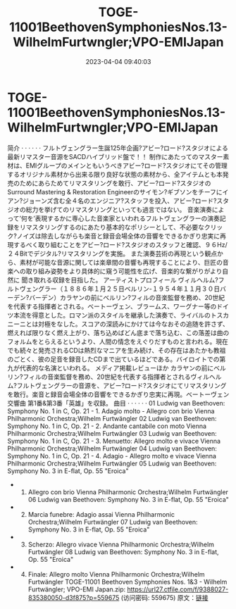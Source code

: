 ﻿---
title: TOGE-11001BeethovenSymphoniesNos.13-WilhelmFurtwngler;VPO-EMIJapan
date: 2023-04-04 09:40:03
categories: 古典音乐、新世纪、纯音雅乐
tags: 纯音雅乐
---
# TOGE-11001BeethovenSymphoniesNos.13-WilhelmFurtwngler;VPO-EMIJapan

简介
· · · · · ·
フルトヴェングラー生誕125年企画?アビー?ロード?スタジオによる最新リマスター音源をSACDハイブリッド盤で！！
制作にあたってのマスター素材は、EMIグループのメインともいうべきアビー?ロード?スタジオにてその管理するオリジナル素材から出来る限り良好な状態の素材から、全アイテムとも本発売のためにあらためてリマスタリングを敢行、アビー?ロード?スタジオのSurround
Mastering & Restoration
Engineerのサイモン?ギブソンをチーフにイアン?ジョーンズ含む全４名のエンジニア?スタッフを投入、アビー?ロード?スタジオの総力を挙げてのリマスタリングといっても過言ではない。
音楽演奏によって’何を’表現するかに専心した音楽家といわれるフルトヴェングラーの演奏記録をリマスタリングするのにあたり基本的なポリシーとして、不必要なクリック?ノイズは除去しながらも楽音と録音会場全体の音響をできるかぎり忠実に再現するべく取り組むことをアビー?ロード?スタジオのスタッフと確認、９６Hz/２４Bitでデジタル?リマスタリングを実施。
また演奏芸術の再現という観点から、素材が可能な音源に関しては楽章間の音響も再現することにより、巨匠の音楽への取り組み姿勢をより具体的に窺う可能性を広げ、音楽的な繋がりがより自然に
聞き取れる収録を目指した。 アーティストプロフィール
ヴィルヘルム?フルトヴェングラー（１８８６年１月２５日ベルリン-１９５４年１１月３０日バーデン?バーデン）カラヤンの前にベルリン?フィルの音楽監督を務め、20世紀を代表する指揮者とされる。ベートーヴェン、ブラームス、ワーグナー等のドイツ本流を得意とした。ロマン派のスタイルを継承した演奏で、ライバルのトスカニーニとは対極をなした。スコアの深読みにかけては今なおその追随を許さず、燃えれば限りなく燃え上がり、落ち込めばどん底まで落ち込む、この落差は曲のフォルムをとらえるというより、人間の情念をえぐりだすものと言われる。現在でも続々と発売されるCDは熱烈なマニアを生み続け、その存在はあたかも教祖のごとく、彼の足音を録音したCDまで出ているほどである。バイロイトでの第九が代表的な名演といわれる。
メディア掲載レビューほか
カラヤンの前にベルリン?フィルの音楽監督を務め、20世紀を代表する指揮者とされるヴィルヘルム?フルトヴェングラーの音源を、アビー?ロード?スタジオにてリマスタリングを敢行。楽音と録音会場全体の音響をできるかぎり忠実に再現。ベートーヴェン交響曲
第1番&第3番「英雄」を収録。
曲目
· · · · · ·
01 Ludwig van Beethoven: Symphony No. 1 in C, Op. 21 - 1. Adagio
molto - Allegro con brio Vienna Philharmonic Orchestra;Wilhelm
Furtwängler
02 Ludwig van Beethoven: Symphony No. 1 in C, Op. 21 - 2. Andante
cantabile con moto Vienna Philharmonic Orchestra;Wilhelm
Furtwängler
03 Ludwig van Beethoven: Symphony No. 1 in C, Op. 21 - 3. Menuetto:
Allegro molto e vivace Vienna Philharmonic Orchestra;Wilhelm
Furtwängler
04 Ludwig van Beethoven: Symphony No. 1 in C, Op. 21 - 4. Adagio -
Allegro molto e vivace Vienna Philharmonic Orchestra;Wilhelm
Furtwängler
05 Ludwig van Beethoven: Symphony No. 3 in E-flat, Op. 55 "Eroica"
- 1. Allegro con brio Vienna Philharmonic Orchestra;Wilhelm
Furtwängler
06 Ludwig van Beethoven: Symphony No. 3 in E-flat, Op. 55 "Eroica"
- 2. Marcia funebre: Adagio assai Vienna Philharmonic
Orchestra;Wilhelm Furtwängler
07 Ludwig van Beethoven: Symphony No. 3 in E-flat, Op. 55 "Eroica"
- 3. Scherzo: Allegro vivace Vienna Philharmonic Orchestra;Wilhelm
Furtwängler
08 Ludwig van Beethoven: Symphony No. 3 in E-flat, Op. 55 "Eroica"
- 4. Finale: Allegro molto Vienna Philharmonic Orchestra;Wilhelm
Furtwängler
TOGE-11001 Beethoven Symphonies Nos. 1&3 - Wilhelm
Furtwängler; VPO-EMI Japan.zip: https://url27.ctfile.com/f/9388027-835380050-d3f875?p=559675
(访问密码: 559675)
原文：[链接](https://blog.sina.com.cn/s/blog_1647c7e76010311a9.html)